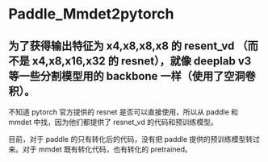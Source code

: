 # Paddle_Mmdet2pytorch

## 为了获得输出特征为 x4,x8,x8,x8 的 resent_vd （而不是 x4,x8,x16,x32 的 resnet），就像 deeplab v3 等一些分割模型用的 backbone 一样（使用了空洞卷积）。
不知道 pytorch 官方提供的 resnet 是否可以直接使用，所以从 paddle 和 mmdet 中找，因为他们都提供了 resnet_vd 的代码和预训练模型。

目前，对于 paddle 的只有转化后的代码，没有把 paddle 提供的预训练模型转过来。对于 mmdet 既有转化代码，也有转化的 pretrained。
